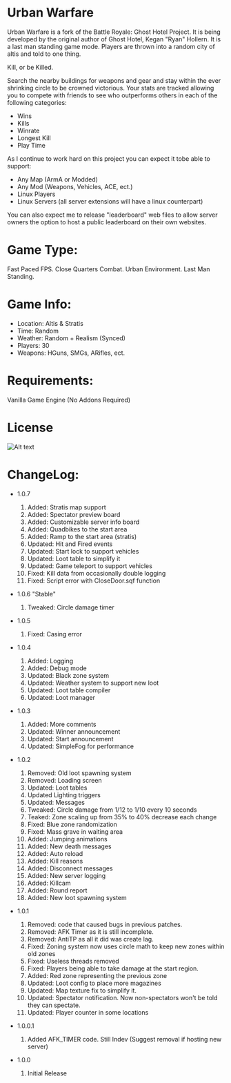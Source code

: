 Urban Warfare
=============

Urban Warfare is a fork of the Battle Royale: Ghost Hotel Project. It is being developed
by the original author of Ghost Hotel, Kegan "Ryan" Hollern. It is a last man standing
game mode. Players are thrown into a random city of altis and told to one thing.

Kill, or be Killed.

Search the nearby buildings for weapons and gear and stay within the ever shrinking circle
to be crowned victorious. Your stats are tracked allowing you to compete with friends to 
see who outperforms others in each of the following categories:

- Wins
- Kills
- Winrate
- Longest Kill
- Play Time

As I continue to work hard on this project you can expect it tobe able to support:

- Any Map (ArmA or Modded)
- Any Mod (Weapons, Vehicles, ACE, ect.)
- Linux Players
- Linux Servers (all server extensions will have a linux counterpart)

You can also expect me to release "leaderboard" web files to allow server owners the option
to host a public leaderboard on their own websites.


Game Type:
==========

Fast Paced FPS. Close Quarters Combat. Urban Environment. Last Man Standing.

Game Info:
==========

- Location: Altis & Stratis
- Time: Random
- Weather: Random + Realism (Synced)
- Players: 30
- Weapons: HGuns, SMGs, ARifles, ect.

Requirements:
=============

Vanilla Game Engine (No Addons Required)

License
=======
![Alt text](http://www.bistudio.com/assets/img/licenses/APL-SA.png "APL-SA")

ChangeLog:
==========
- 1.0.7
	1. Added: Stratis map support
	2. Added: Spectator preview board
	3. Added: Customizable server info board
	4. Added: Quadbikes to the start area
	5. Added: Ramp to the start area (stratis)
	6. Updated: Hit and Fired events
	7. Updated: Start lock to support vehicles
	8. Updated: Loot table to simplify it
	9. Updated: Game teleport to support vehicles
	10. Fixed: Kill data from occasionally double logging
	11. Fixed: Script error with CloseDoor.sqf function
	
- 1.0.6 "Stable"
	1. Tweaked: Circle damage timer
	
- 1.0.5
	1. Fixed: Casing error
	
- 1.0.4
	1. Added: Logging
	2. Added: Debug mode
	3. Updated: Black zone system
	4. Updated: Weather system to support new loot
	5. Updated: Loot table compiler
	6. Updated: Loot manager
	
- 1.0.3
	1. Added: More comments
	2. Updated: Winner announcement
	3. Updated: Start announcement
	4. Updated: SimpleFog for performance
	
- 1.0.2
	1. Removed: Old loot spawning system
	2. Removed: Loading screen
	3. Updated: Loot tables
	4. Updated Lighting triggers
	5. Updated: Messages
	6. Tweaked: Circle damage from 1/12 to 1/10 every 10 seconds
	7. Teaked: Zone scaling up from 35% to 40% decrease each change
	8. Fixed: Blue zone randomization
	9. Fixed: Mass grave in waiting area
	10. Added: Jumping animations
	11. Added: New death messages
	12. Added: Auto reload
	13. Added: Kill reasons
	14. Added: Disconnect messages
	15. Added: New server logging
	16. Added: Killcam
	17. Added: Round report
	18. Added: New loot spawning system
	
- 1.0.1
	1. Removed: code that caused bugs in previous patches.
	2. Removed: AFK Timer as it is still incomplete.
	3. Removed: AntiTP as all it did was create lag.
	4. Fixed: Zoning system now uses circle math to keep new zones within old zones
	5. Fixed: Useless threads removed
	6. Fixed: Players being able to take damage at the start region.
	7. Added: Red zone representing the previous zone
	8. Updated: Loot config to place more magazines
	9. Updated: Map texture fix to simplify it.
	10. Updated: Spectator notification. Now non-spectators won't be told they can spectate.
	11. Updated: Player counter in some locations
	
- 1.0.0.1
	1. Added AFK_TIMER code. Still Indev (Suggest removal if hosting new server)

- 1.0.0
	1. Initial Release